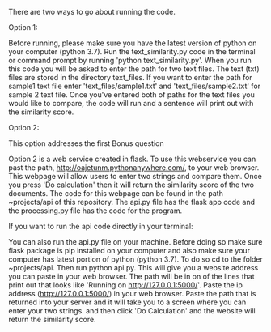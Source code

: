There are two ways to go about running the code.

Option 1:

Before running, please make sure you have the latest version of python on your computer (python 3.7).
Run the text_similarity.py code in the terminal or command prompt by running 'python text_similarity.py'.
When you run this code you will be asked to enter the path for two text files.
The text (txt) files are stored in the directory text_files. If you want to enter the path for  sample1 text file enter
'text_files/sample1.txt' and 'text_files/sample2.txt' for sample 2 text file. Once you've entered both of paths for
the text files you would like to compare, the code will run and a sentence will print out with the similarity score.


Option 2:

This option addresses the first Bonus question

Option 2 is a web service created in flask.
To use this webservice you can past the path, http://oajetunm.pythonanywhere.com/, to your web browser.
This webpage will allow users to enter two strings and compare them.  Once you press 'Do calculation'
then it will return the similarity score of the two documents. The code for this webpage can be found in the path ~projects/api of this repository.
The api.py file has the flask app code and the processing.py file has the code for the program.


If you want to run the api code directly in your terminal:

You can also run the api.py file on your machine. Before doing so make sure flask package is pip installed on your computer and also make sure your computer has latest portion of python (python 3.7).
To do so cd to the folder ~projects/api. Then run python api.py. This will give you a website address you can paste in your web browser. The path will be in on of the lines that print out that looks like
'Running on http://127.0.0.1:5000/'. Paste the ip address (http://127.0.0.1:5000/) in your web browser. Paste the path that is returned into your server and it will take you to a screen where you can enter your two strings.
and then click 'Do Calculation' and the website will return the similarity score.
